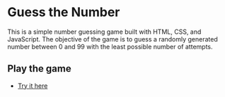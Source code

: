 # Guess the Number

This is a simple number guessing game built with HTML, CSS, and JavaScript.
The objective of the game is to guess a randomly generated number between 0 and 99 with the least possible number of attempts.

## Play the game

- [Try it here](https://guess-the-number-tau-two.vercel.app/)
